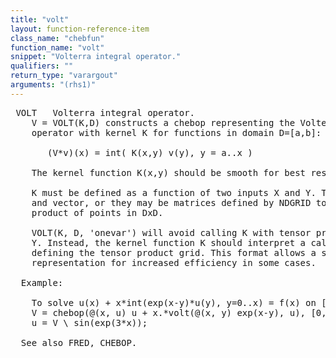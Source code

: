 ```yaml
---
title: "volt"
layout: function-reference-item
class_name: "chebfun"
function_name: "volt"
snippet: "Volterra integral operator."
qualifiers: ""
return_type: "varargout"
arguments: "(rhs1)"
---
```


<pre class="help-text"> VOLT   Volterra integral operator.
    V = VOLT(K,D) constructs a chebop representing the Volterra integral
    operator with kernel K for functions in domain D=[a,b]:
 
       (V*v)(x) = int( K(x,y) v(y), y = a..x )
 
    The kernel function K(x,y) should be smooth for best results.
 
    K must be defined as a function of two inputs X and Y. These may be scalar
    and vector, or they may be matrices defined by NDGRID to represent a tensor
    product of points in DxD.
 
    VOLT(K, D, 'onevar') will avoid calling K with tensor product matrices X and
    Y. Instead, the kernel function K should interpret a call K(x) as a vector x
    defining the tensor product grid. This format allows a separable or sparse
    representation for increased efficiency in some cases.
 
  Example:
 
    To solve u(x) + x*int(exp(x-y)*u(y), y=0..x) = f(x) on [0, 2]:
    V = chebop(@(x, u) u + x.*volt(@(x, y) exp(x-y), u), [0, 2]);
    u = V \ sin(exp(3*x));
 
  See also FRED, CHEBOP.
</pre>